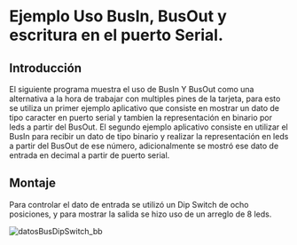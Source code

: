 # Ejemplo Uso BusIn, BusOut y escritura en el puerto Serial.

## Introducción
El siguiente programa muestra el uso de BusIn Y BusOut como una alternativa a la hora de trabajar con multiples pines de la tarjeta, para esto se utiliza un primer 
ejemplo aplicativo que consiste en mostrar un dato de tipo caracter en puerto serial y tambien la representación en binario por leds a partir del BusOut. El segundo 
ejemplo aplicativo consiste en utilizar el BusIn para recibir un dato de tipo binario y realizar la representación en leds a partir del BusOut de ese número,
adicionalmente se mostró ese dato de entrada en decimal a partir de puerto serial.



## Montaje

Para controlar el dato de entrada se utilizó un Dip Switch de ocho posiciones, y para mostrar la salida se hizo uso de un arreglo de 8 leds.

![datosBusDipSwitch_bb](https://user-images.githubusercontent.com/59096507/210120516-af186664-08a5-420b-822f-278885f72d65.jpg)

